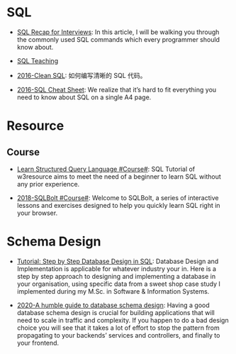 # SQL

- [SQL Recap for Interviews](https://parg.co/bBs): In this article, I will be walking you through the commonly used SQL commands which every programmer should know about.

- [SQL Teaching](https://www.sqlteaching.com/)

- [2016-Clean SQL](http://jonathansacramento.com/posts/20161119_clean_sql.html): 如何编写清晰的 SQL 代码。

- [2016-SQL Cheat Sheet](https://zeroturnaround.com/rebellabs/sql-cheat-sheet/): We realize that it’s hard to fit everything you need to know about SQL on a single A4 page.

# Resource

## Course

- [Learn Structured Query Language #Course#](https://www.w3resource.com/sql/tutorials.php): SQL Tutorial of w3resource aims to meet the need of a beginner to learn SQL without any prior experience.

- [2018-SQLBolt #Course#](https://sqlbolt.com/): Welcome to SQLBolt, a series of interactive lessons and exercises designed to help you quickly learn SQL right in your browser.

# Schema Design

- [Tutorial: Step by Step Database Design in SQL](https://www.linkedin.com/pulse/tutorial-step-database-design-sql-david-mccaldin): Database Design and Implementation is applicable for whatever industry your in. Here is a step by step approach to designing and implementing a database in your organisation, using specific data from a sweet shop case study I implemented during my M.Sc. in Software & Information Systems.

- [2020-A humble guide to database schema design](https://www.mikealche.com/software-development/a-humble-guide-to-database-schema-design): Having a good database schema design is crucial for building applications that will need to scale in traffic and complexity. If you happen to do a bad design choice you will see that it takes a lot of effort to stop the pattern from propagating to your backends’ services and controllers, and finally to your frontend.
